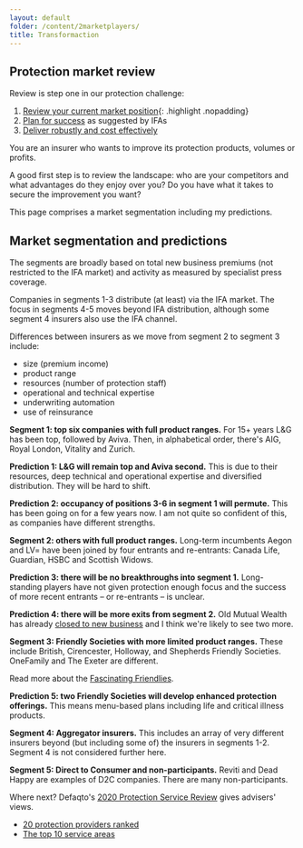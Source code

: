 ```yaml
---
layout: default
folder: /content/2marketplayers/
title: Transformaction
---
```


## Protection market review

Review is step one in our protection challenge:

1. [Review your current market position](/content/2marketplayers/){: .highlight .nopadding}
1. [Plan for success](/content/3buildingblocks/) as suggested by IFAs
1. [Deliver robustly and cost effectively](/content/4delivering/)

You are an insurer who wants to improve its protection products, volumes or profits.

A good first step is to review the landscape: who are your competitors and what advantages do they enjoy over you? Do you have what it takes to secure the improvement you want?

This page comprises a market segmentation including my predictions.

## Market segmentation and predictions

The segments are broadly based on total new business premiums (not restricted to the IFA market) and activity as measured by specialist press coverage.

Companies in segments 1-3 distribute (at least) via the IFA market. The focus in segments 4-5 moves beyond IFA distribution, although some segment 4 insurers also use the IFA channel. 

Differences between insurers as we move from segment 2 to segment 3 include:

+ size (premium income)
+ product range
+ resources (number of protection staff)
+ operational and technical expertise
+ underwriting automation
+ use of reinsurance

<p class="highlight"><strong>Segment 1: top six companies with full product ranges.</strong> For 15+ years L&G has been top, followed by Aviva. Then, in alphabetical order, there's AIG, Royal London, Vitality and Zurich.</p>

**Prediction 1: L&amp;G will remain top and Aviva second.** This is due to their resources, deep technical and operational expertise and diversified distribution. They will be hard to shift.

**Prediction 2: occupancy of positions 3-6 in segment 1 will permute.** This has been going on for a few years now. I am not quite so confident of this, as companies have different strengths.

<p class="highlight"><strong>Segment 2: others with full product ranges.</strong> Long-term incumbents Aegon and LV= have been joined by four entrants and re-entrants: Canada Life, Guardian, HSBC and Scottish Widows.</p>

**Prediction 3: there will be no breakthroughs into segment 1.** Long-standing players have not given protection enough focus and the success of more recent entrants &ndash; or re-entrants &ndash; is unclear.

**Prediction 4: there will be more exits from segment 2.** Old Mutual Wealth has already [closed to new business](https://www.moneymarketing.co.uk/news/exclusive-ex-old-mutual-protection-arm-to-close-to-new-business/) and I think we're likely to see two more.

<!-- <p class="highlight"><strong>Segment 3: companies with restricted product ranges.</strong> These are typically monoline Friendly Societies: The Exeter, British, Cirencester, Holloway, and Shepherds Friendly Societies offer Income Protection while OneFamily has an over-50s plan.</p> -->

<p class="highlight"><strong>Segment 3: Friendly Societies with more limited product ranges.</strong> These include British, Cirencester, Holloway, and Shepherds Friendly Societies. OneFamily and The Exeter are different.</p>

Read more about the [Fascinating Friendlies](friendly-societies.html).

**Prediction 5: two Friendly Societies will develop enhanced protection offerings.** This means menu-based plans including life and critical illness products.

<p class="highlight"><strong>Segment 4: Aggregator insurers.</strong> This includes an array of very different insurers beyond (but including some of) the insurers in segments 1-2. Segment 4 is not considered further here.</p>

<p class="highlight"><strong>Segment 5: Direct to Consumer and non-participants.</strong> Reviti and Dead Happy are examples of D2C companies. There are many non-participants.</p>

Where next? Defaqto's [2020 Protection Service Review](https://defaqto.com/advisers/publications/protection-service-review-2020/) gives advisers' views.

+ [20 protection providers ranked](defaqto-market.html)
+ [The top 10 service areas](/content/3buildingblocks/)

